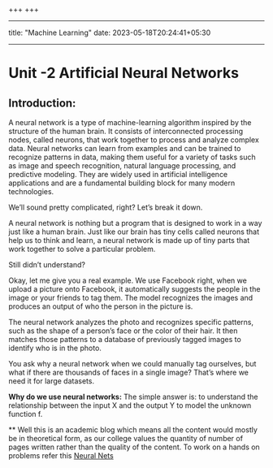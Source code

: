 +++
+++


---
title: "Machine Learning"
date: 2023-05-18T20:24:41+05:30
<!-- draft: true -->
---

# Unit -2 Artificial Neural Networks

## Introduction:

<!-- ### Understanding Neural Networks:

Neural networks are a powerful subset of machine learning algorithms inspired by the human brain's neural structure. They are designed to mimic the way our brains process information. Just as the brain consists of interconnected neurons, neural networks are composed of artificial neurons, also known as nodes or units. These nodes work collectively to solve complex problems by learning from data. -->

A neural network is a type of machine-learning algorithm inspired by the structure of the human brain. It consists of interconnected processing nodes, called neurons, that work together to process and analyze complex data. Neural networks can learn from examples and can be trained to recognize patterns in data, making them useful for a variety of tasks such as image and speech recognition, natural language processing, and predictive modeling. They are widely used in artificial intelligence applications and are a fundamental building block for many modern technologies.

We’ll sound pretty complicated, right? Let’s break it down.

A neural network is nothing but a program that is designed to work in a way just like a human brain. Just like our brain has tiny cells called neurons that help us to think and learn, a neural network is made up of tiny parts that work together to solve a particular problem.

Still didn’t understand?

Okay, let me give you a real example. We use Facebook right, when we upload a picture onto Facebook, it automatically suggests the people in the image or your friends to tag them. The model recognizes the images and produces an output of who the person in the picture is.

The neural network analyzes the photo and recognizes specific patterns, such as the shape of a person’s face or the color of their hair. It then matches those patterns to a database of previously tagged images to identify who is in the photo.

You ask why a neural network when we could manually tag ourselves, but what if there are thousands of faces in a single image? That’s where we need it for large datasets.

**Why do we use neural networks:** The simple answer is: to understand the relationship between the input X and the output Y to model the unknown function f.

** Well this is an academic blog which means all the content would mostly be in theoretical form, as our college values the quantity of number of pages written rather than the quality of the content.
To work on a hands on problems refer this [Neural Nets](https://github.com/AayushSameerShah/Neural-Net-Zero-to-Hero-with-Andrej/blob/main/01%20-%20Micrograd/Micrograd%20Foundations.ipynb)
<!-- 
### Layers and Architecture:

Neural networks are organized into layers, with each layer consisting of multiple nodes. The three main types of layers in a neural network are:

Input Layer: This layer receives the initial data or input features. It acts as the entry point of information into the network.

Hidden Layers: These layers, as the name suggests, are not directly observable and lie between the input and output layers. Hidden layers are responsible for extracting and learning complex patterns and representations from the input data.

Output Layer: The final layer of a neural network produces the desired output. The number of nodes in this layer depends on the nature of the problem. For example, a neural network used for image classification may have nodes representing different classes.

### Connections and Weights:

Neurons within a neural network are interconnected through connections, often represented as weighted edges. Each connection has an associated weight that determines its strength or importance. During the learning process, these weights are adjusted to optimize the network's performance.

### Activation Function:

An activation function introduces non-linearity to the neural network, allowing it to model complex relationships between inputs and outputs. It determines the output of a node based on its weighted sum of inputs. Popular activation functions include the sigmoid function, ReLU (Rectified Linear Unit), and tanh (hyperbolic tangent). 

### Example: Image Classification

To illustrate the power of neural networks, let's consider an example of image classification. Suppose we have a dataset of handwritten digits (0-9), and our goal is to build a model that can correctly identify the digits from new, unseen images.

We can train a neural network with an input layer receiving pixel values of the images, multiple hidden layers responsible for learning intricate patterns in the images, and an output layer representing the digit classes. The network learns from thousands of labeled images, adjusting the weights of connections to minimize the prediction errors.

Once trained, our neural network can make accurate predictions on unseen images, correctly identifying the handwritten digits. This demonstrates how neural networks excel at complex pattern recognition tasks. -->





